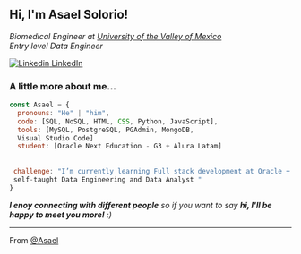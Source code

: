 <h2> Hi, I'm Asael Solorio! </h2>


<p><em>Biomedical Engineer at <a href="https://uvm.mx/oferta-academica/licenciaturas-ingenierias/ingenierias-uvm/ingenieria-biomedica?trackid=goosrcarpaonbrn">University of the Valley of Mexico</a></br>Entry level Data Engineer
</em></p>


[![Linkedin](https://i.stack.imgur.com/gVE0j.png) LinkedIn](https://www.linkedin.com/in/asael-solorio-garcia/)

###  A little more about me...  

```js
const Asael = {
  pronouns: "He" | "him",
  code: [SQL, NoSQL, HTML, CSS, Python, JavaScript],
  tools: [MySQL, PostgreSQL, PGAdmin, MongoDB, 
  Visual Studio Code]
  student: [Oracle Next Education - G3 + Alura Latam]
  
  
 challenge: "I’m currently learning Full stack development at Oracle + Alura Latam and 
 self-taught Data Engineering and Data Analyst "
}
```

 <em><b>I enoy connecting with different people</b> so if you want to say <b>hi, I'll be happy to meet you more!</b> :)</em>

---

 From [@Asael](https://github.com/AsaelSolorio)
